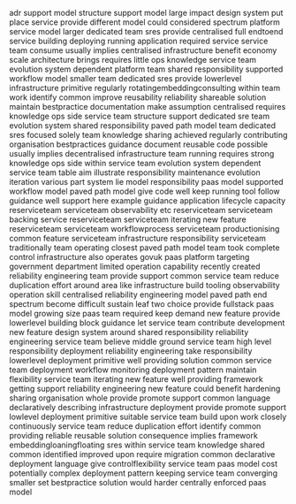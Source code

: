 adr support model structure support model large impact design system put place service provide different model could considered spectrum platform service model larger dedicated team sres provide centralised full endtoend service building deploying running application required service service team consume usually implies centralised infrastructure benefit economy scale architecture brings requires little ops knowledge service team evolution system dependent platform team shared responsibility supported workflow model smaller team dedicated sres provide lowerlevel infrastructure primitive regularly rotatingembeddingconsulting within team work identify common improve reusability reliability shareable solution maintain bestpractice documentation make assumption centralised requires knowledge ops side service team structure support dedicated sre team evolution system shared responsibility paved path model team dedicated sres focused solely team knowledge sharing achieved regularly contributing organisation bestpractices guidance document reusable code possible usually implies decentralised infrastructure team running requires strong knowledge ops side within service team evolution system dependent service team table aim illustrate responsibility maintenance evolution iteration various part system lie model responsibility paas model supported workflow model paved path model give code well keep running tool follow guidance well support here example guidance application lifecycle capacity reserviceteam serviceteam observability etc reserviceteam serviceteam backing service reserviceteam serviceteam iterating new feature reserviceteam serviceteam workflowprocess serviceteam productionising common feature serviceteam infrastructure responsibility serviceteam traditionally team operating closest paved path model team took complete control infrastructure also operates govuk paas platform targeting government department limited operation capability recently created reliability engineering team provide support common service team reduce duplication effort around area like infrastructure build tooling observability operation skill centralised reliability engineering model paved path end spectrum become difficult sustain leaf two choice provide fullstack paas model growing size paas team required keep demand new feature provide lowerlevel building block guidance let service team contribute development new feature design system around shared responsibility reliability engineering service team believe middle ground service team high level responsibility deployment reliability engineering take responsibility lowerlevel deployment primitive well providing solution common service team deployment workflow monitoring deployment pattern maintain flexibility service team iterating new feature well providing framework getting support reliability engineering new feature could benefit hardening sharing organisation whole provide promote support common language declaratively describing infrastructure deployment provide promote support lowlevel deployment primitive suitable service team build upon work closely continuously service team reduce duplication effort identify common providing reliable reusable solution consequence implies framework embeddingloaningfloating sres within service team knowledge shared common identified improved upon require migration common declarative deployment language give controlflexibility service team paas model cost potentially complex deployment pattern keeping service team converging smaller set bestpractice solution would harder centrally enforced paas model